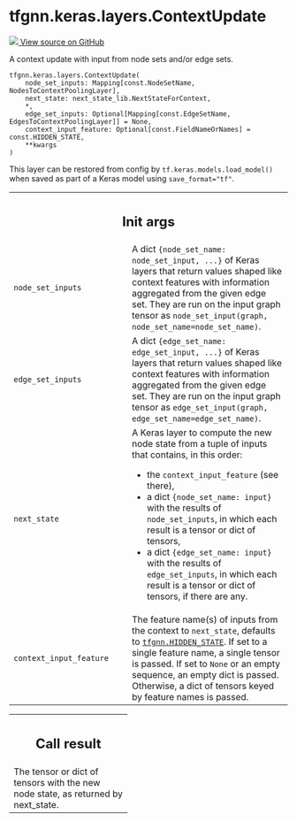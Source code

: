 # tfgnn.keras.layers.ContextUpdate

<!-- Insert buttons and diff -->

<a target="_blank" href="https://github.com/tensorflow/gnn/tree/master/tensorflow_gnn/keras/layers/graph_update.py#L455-L555">
<img src="https://www.tensorflow.org/images/GitHub-Mark-32px.png" /> View source
on GitHub </a>

A context update with input from node sets and/or edge sets.

<pre class="devsite-click-to-copy prettyprint lang-py tfo-signature-link">
<code>tfgnn.keras.layers.ContextUpdate(
    node_set_inputs: Mapping[const.NodeSetName, NodesToContextPoolingLayer],
    next_state: next_state_lib.NextStateForContext,
    *,
    edge_set_inputs: Optional[Mapping[const.EdgeSetName, EdgesToContextPoolingLayer]] = None,
    context_input_feature: Optional[const.FieldNameOrNames] = const.HIDDEN_STATE,
    **kwargs
)
</code></pre>

<!-- Placeholder for "Used in" -->

This layer can be restored from config by `tf.keras.models.load_model()` when
saved as part of a Keras model using `save_format="tf"`.

<!-- Tabular view -->

 <table class="responsive fixed orange">
<colgroup><col width="214px"><col></colgroup>
<tr><th colspan="2"><h2 class="add-link">Init args</h2></th></tr>

<tr> <td> <code>node_set_inputs</code><a id="node_set_inputs"></a> </td> <td> A
dict <code>{node_set_name: node_set_input, ...}</code> of Keras layers that
return values shaped like context features with information aggregated from the
given edge set. They are run on the input graph tensor as
<code>node_set_input(graph, node_set_name=node_set_name)</code>. </td> </tr><tr>
<td> <code>edge_set_inputs</code><a id="edge_set_inputs"></a> </td> <td> A dict
<code>{edge_set_name: edge_set_input, ...}</code> of Keras layers that return
values shaped like context features with information aggregated from the given
edge set. They are run on the input graph tensor as <code>edge_set_input(graph,
edge_set_name=edge_set_name)</code>. </td> </tr><tr> <td>
<code>next_state</code><a id="next_state"></a> </td> <td> A Keras layer to
compute the new node state from a tuple of inputs that contains, in this order:

-   the <code>context_input_feature</code> (see there),
-   a dict <code>{node_set_name: input}</code> with the results of
    <code>node_set_inputs</code>, in which each result is a tensor or dict of
    tensors,
-   a dict <code>{edge_set_name: input}</code> with the results of <code>edge_set_inputs</code>,
    in which each result is a tensor or dict of tensors, if there are any.
    </td>
    </tr><tr>
    <td>
    <code>context_input_feature</code><a id="context_input_feature"></a>
    </td>
    <td>
    The feature name(s) of inputs from the context to
    <code>next_state</code>, defaults to <a href="../../../tfgnn.md#HIDDEN_STATE"><code>tfgnn.HIDDEN_STATE</code></a>.
    If set to a single feature name, a single tensor is passed.
    If set to <code>None</code> or an empty sequence, an empty dict is passed.
    Otherwise, a dict of tensors keyed by feature names is passed.
    </td>
    </tr>
    </table>

<!-- Tabular view -->

 <table class="responsive fixed orange">
<colgroup><col width="214px"><col></colgroup>
<tr><th colspan="2"><h2 class="add-link">Call result</h2></th></tr>
<tr class="alt">
<td colspan="2">
The tensor or dict of tensors with the new node state, as returned by
next_state.
</td>
</tr>

</table>
